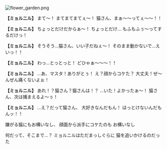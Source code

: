 
![flower_garden.png](../images/backgrounds/flower_garden.png)

**【ミョルニル】**
まて〜！
まてまてまてぇ〜！
猫さん、まぁ〜〜ってぇ〜〜！！

**【ミョルニル】**
ちょっとだけだからぁ〜！
ちょっとだけ…
もふもふぅ〜ってするだけっ！

**【ミョルニル】**
そうそう…猫さん、いい子だねぇ〜！
そのまま動かないで…えいっ！！

**【ミョルニル】**
わっ…とっとっと！
どひゃぁ〜〜〜！！

**【ミョルニル】**
…あ、マスタ！ありがとぅ！
え？顔からコケた？
大丈夫！ぜ〜んぜん痛くないよぉ！

**【ミョルニル】**
あれ！？猫さん？猫さんは！？
…いた！よかったぁ〜！
猫さん、次は捕まえるよ〜ぅ！

**【ミョルニル】**
…え？だって猫さん、
大好きなんだもん！
ほっとけないんだもんッ！！

嫌がる猫にもお構いなし、
顔面から派手にコケたのも
お構いなし

何だって、そこまで…？
ミョルニルはただまっしぐらに
猫を追いかけるのだった